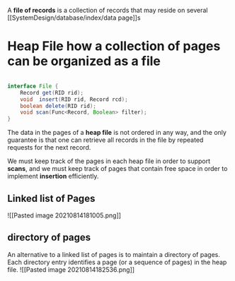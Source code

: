 A **file of records** is a collection of records that may reside on several [[SystemDesign/database/index/data page]]s


# Heap File how a collection of pages can be organized as a file

```java

interface File {
	Record get(RID rid);
	void  insert(RID rid, Record rcd);
	boolean delete(RID rid);
	void scan(Func<Record, Boolean> filter);
}

```



The data in the pages of a **heap file** is not ordered in any way, and the only guarantee is that one can retrieve all records in the file by repeated requests for the next record.

We must keep track of the pages in each heap file in order to support **scans**, and we must keep track of pages that contain free space in order to implement **insertion** efficiently.

## Linked list of Pages

![[Pasted image 20210814181005.png]]

## directory of pages

An alternative to a linked list of pages is to maintain a directory of pages.
Each directory entry identifies a page (or a sequence of pages) in the heap file.
![[Pasted image 20210814182536.png]]